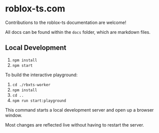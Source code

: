 # roblox-ts.com

Contributions to the roblox-ts documentation are welcome!

All docs can be found within the `docs` folder, which are markdown files.

## Local Development

1. `npm install`
2. `npm start`

To build the interactive playground:
1. `cd ./rbxts-worker`
2. `npm install`
3. `cd ..`
2. `npm run start:playground`

This command starts a local development server and open up a browser window.

Most changes are reflected live without having to restart the server.
